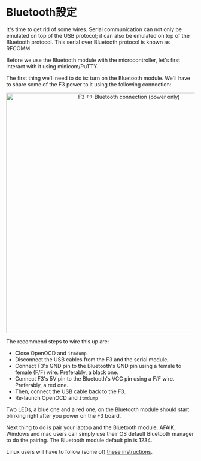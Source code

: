 <!-- # Bluetooth setup -->

# Bluetooth設定

It's time to get rid of some wires. Serial communication can not only be emulated on top of the USB
protocol; it can also be emulated on top of the Bluetooth protocol. This serial over Bluetooth
protocol is known as RFCOMM.

Before we use the Bluetooth module with the microcontroller, let's first interact with it using
minicom/PuTTY.

The first thing we'll need to do is: turn on the Bluetooth module. We'll have to share some of the
F3 power to it using the following connection:

<p align="center">
<img height=640 title="F3 <-> Bluetooth connection (power only)" src="../assets/f3-bluetooth-power-only.png">
</p>

The recommend steps to wire this up are:

- Close OpenOCD and `itmdump`
- Disconnect the USB cables from the F3 and the serial module.
- Connect F3's GND pin to the Bluetooth's GND pin using a female to female (F/F) wire. Preferably, a
  black one.
- Connect F3's 5V pin to the Bluetooth's VCC pin using a F/F wire. Preferably, a red one.
- Then, connect the USB cable back to the F3.
- Re-launch OpenOCD and `itmdump`

Two LEDs, a blue one and a red one, on the Bluetooth module should start blinking right after you
power on the F3 board.

Next thing to do is pair your laptop and the Bluetooth module. AFAIK, Windows and mac users can
simply use their OS default Bluetooth manager to do the pairing. The Bluetooth module default pin
is 1234.

Linux users will have to follow (some of) [these instructions].

[these instructions]: linux.md
